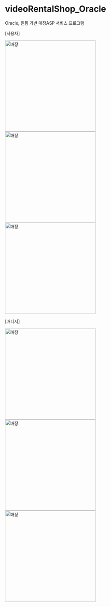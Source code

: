# videoRentalShop_Oracle
Oracle, 윈폼 기반 매장ASP 서비스 프로그램


[사용자]

<img width="300" alt="매장" src="https://github.com/da-hye0/ASPService_Oracle/assets/60743139/0dd38eeb-3951-4fa5-a036-49007c7e9419">
<img width="300" alt="매장" src="https://github.com/da-hye0/ASPService_Oracle/assets/60743139/768c5d0a-a0ff-495d-9e50-c0a4a9379c91">
<img width="300" alt="매장" src="https://github.com/da-hye0/ASPService_Oracle/assets/60743139/c7830df7-1396-44af-a76f-75a1c9c81023">



[매니저]

<img width="300" alt="매장" src="https://github.com/da-hye0/ASPService_Oracle/assets/60743139/801bc7cc-ea79-47dc-a6dc-29593fa52fff">
<img width="300" alt="매장" src="https://github.com/da-hye0/ASPService_Oracle/assets/60743139/77530902-f686-4b02-a6e6-5ce6ea92b678">
<img width="300" alt="매장" src="https://github.com/da-hye0/ASPService_Oracle/assets/60743139/00aae503-22a0-480e-918d-98adf42223db">

